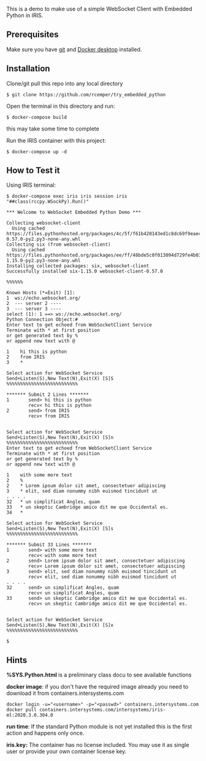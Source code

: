 This is a demo to make use of a simple WebSocket Client with Embedded Python in IRIS.  

## Prerequisites
Make sure you have [git](https://git-scm.com/book/en/v2/Getting-Started-Installing-Git) and [Docker desktop](https://www.docker.com/products/docker-desktop) installed.

## Installation 

Clone/git pull this repo into any local directory
```
$ git clone https://github.com/rcemper/try_embedded_python  
```

Open the terminal in this directory and run:
```
$ docker-compose build
```
this may take some time to complete

Run the IRIS container with this project:
```
$ docker-compose up -d
```

## How to Test it

Using IRIS terminal:
```
$ docker-compose exec iris iris session iris "##class(rccpy.WSockPy).Run()"

*** Welcome to WebSocket Embedded Python Demo ***

Collecting websocket-client
  Using cached https://files.pythonhosted.org/packages/4c/5f/f61b420143ed1c8dc69f9eaec5ff1ac36109d52c80de49d66e0c36c3dfdf/websocket_client-0.57.0-py2.py3-none-any.whl
Collecting six (from websocket-client)
  Using cached https://files.pythonhosted.org/packages/ee/ff/48bde5c0f013094d729fe4b0316ba2a24774b3ff1c52d924a8a4cb04078a/six-1.15.0-py2.py3-none-any.whl
Installing collected packages: six, websocket-client
Successfully installed six-1.15.0 websocket-client-0.57.0

%%%%%%

Known Hosts (*=Exit) [1]:
1  ws://echo.websocket.org/
2  --- server 2 ----
3  --- server 3 ----
select (1): 1 ==> ws://echo.websocket.org/
Python Connection Object:#
Enter text to get echoed from WebSocketClient Service
Terminate with * at first position
or get generated text by %
or append new text with @

1    hi this is python
2    from IRIS
3    *

Select action for WebSocket Service
Send+Listen(S),New Text(N),Exit(X) [S]S
%%%%%%%%%%%%%%%%%%%%%%%%%%

******* Submit 2 Lines *******
1       send> hi this is python
        recv< hi this is python
2       send> from IRIS
        recv< from IRIS


Select action for WebSocket Service
Send+Listen(S),New Text(N),Exit(X) [S]n
%%%%%%%%%%%%%%%%%%%%%%%%%%
Enter text to get echoed from WebSocketClient Service
Terminate with * at first position
or get generated text by %
or append new text with @

1    with some more text
2    %
2    * Lorem ipsum dolor sit amet, consectetuer adipiscing
3    * elit, sed diam nonummy nibh euismod tincidunt ut
. . . .
32   * un simplificat Angles, quam
33   * un skeptic Cambridge amico dit me que Occidental es.
34   *

Select action for WebSocket Service
Send+Listen(S),New Text(N),Exit(X) [S]s
%%%%%%%%%%%%%%%%%%%%%%%%%%

******* Submit 33 Lines *******
1       send> with some more text
        recv< with some more text
2       send> Lorem ipsum dolor sit amet, consectetuer adipiscing
        recv< Lorem ipsum dolor sit amet, consectetuer adipiscing
3       send> elit, sed diam nonummy nibh euismod tincidunt ut
        recv< elit, sed diam nonummy nibh euismod tincidunt ut
. . . .
32      send> un simplificat Angles, quam
        recv< un simplificat Angles, quam
33      send> un skeptic Cambridge amico dit me que Occidental es.
        recv< un skeptic Cambridge amico dit me que Occidental es.


Select action for WebSocket Service
Send+Listen(S),New Text(N),Exit(X) [S]x
%%%%%%%%%%%%%%%%%%%%%%%%%%

$
```
## Hints  
__%SYS.Python.html__ is a preliminary class docu to see available functions

__docker image__:  if you don't have the required image already you need to download it from containers.intersystems.com 
~~~
docker login -u="<username>" -p="<passwd>" containers.intersystems.com
docker pull containers.intersystems.com/intersystems/iris-ml:2020.3.0.304.0
~~~
__run time__: 
If the standard Python module is not yet installed this is the first action and happens only once.  
 
__iris.key:__ The container has no license included. 
You may use it as single user or provide your own container license key.  
